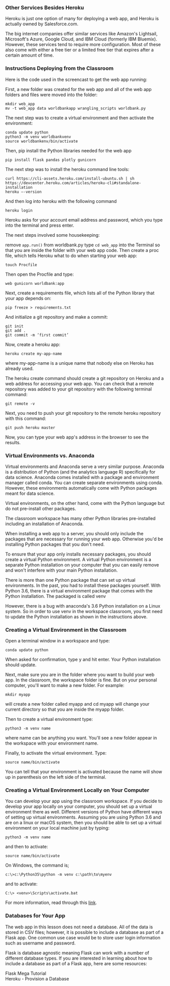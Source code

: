 ### Other Services Besides Heroku
Heroku is just one option of many for deploying a web app, and Heroku is actually owned by Salesforce.com.

The big internet companies offer similar services like Amazon's Lightsail, Microsoft's Azure, Google Cloud, and IBM Cloud (formerly IBM Bluemix). 
However, these services tend to require more configuration. 
Most of these also come with either a free tier or a limited free tier that expires after a certain amount of time.

### Instructions Deploying from the Classroom
Here is the code used in the screencast to get the web app running:

First, a new folder was created for the web app and all of the web app folders and files were moved into the folder:
```
mkdir web_app
mv -t web_app data worldbankapp wrangling_scripts worldbank.py
```
The next step was to create a virtual environment and then activate the environment:
```
conda update python
python3 -m venv worldbankvenv
source worldbankenv/bin/activate
```
Then, pip install the Python libraries needed for the web app
```
pip install flask pandas plotly gunicorn
```
The next step was to install the heroku command line tools:
```
curl https://cli-assets.heroku.com/install-ubuntu.sh | sh
https://devcenter.heroku.com/articles/heroku-cli#standalone-installation
heroku —-version
```
And then log into heroku with the following command
```
heroku login
```
Heroku asks for your account email address and password, which you type into the terminal and press enter.

The next steps involved some housekeeping:

remove ```app.run()``` from worldbank.py
type ```cd web_app``` into the Terminal so that you are inside the folder with your web app code.
Then create a proc file, which tells Heroku what to do when starting your web app:
```
touch Procfile
```
Then open the Procfile and type:
```
web gunicorn worldbank:app
```
Next, create a requirements file, which lists all of the Python library that your app depends on:
```
pip freeze > requirements.txt
```
And initialize a git repository and make a commit:
```
git init
git add .
git commit -m ‘first commit’
```
Now, create a heroku app:
```
heroku create my-app-name
```
where my-app-name is a unique name that nobody else on Heroku has already used.

The heroku create command should create a git repository on Heroku and a web address for accessing your web app. 
You can check that a remote repository was added to your git repository with the following terminal command:
```
git remote -v
```
Next, you need to push your git repository to the remote heroku repository with this command:
```
git push heroku master
```
Now, you can type your web app's address in the browser to see the results.

### Virtual Environments vs. Anaconda
Virtual environments and Anaconda serve a very similar purpose. 
Anaconda is a distribution of Python (and the analytics language R) specifically for data science. 
Anaconda comes installed with a package and environment manager called conda. 
You can create separate environments using conda. 
However, these environments automatically come with Python packages meant for data science.

Virtual environments, on the other hand, come with the Python language but do not pre-install other packages.

The classroom workspace has many other Python libraries pre-installed including an installation of Anaconda.

When installing a web app to a server, you should only include the packages that are necessary for running your web app. 
Otherwise you'd be installing Python packages that you don't need.

To ensure that your app only installs necessary packages, you should create a virtual Python environment. 
A virtual Python environment is a separate Python installation on your computer 
that you can easily remove and won't interfere with your main Python installation.

There is more than one Python package that can set up virtual environments. In the past, you had to install these packages yourself. With Python 3.6, there is a virtual environment package that comes with the Python installation. The packaged is called venv

However, there is a bug with anaconda's 3.6 Python installation on a Linux system. So in order to use venv in the workspace classroom, you first need to update the Python installation as shown in the instructions above.

### Creating a Virtual Environment in the Classroom
Open a terminal window in a workspace and type:
```
conda update python
```
When asked for confirmation, type y and hit enter. Your Python installation should update.

Next, make sure you are in the folder where you want to build your web app. In the classroom, the workspace folder is fine. But on your personal computer, you'll want to make a new folder. For example:
```
mkdir myapp
```
will create a new folder called myapp and cd myapp will change your current directory so that you are inside the myapp folder.

Then to create a virtual environment type:
```
python3 -m venv name
```
where name can be anything you want. You'll see a new folder appear in the workspace with your environment name.

Finally, to activate the virtual environment. Type:
```
source name/bin/activate
```
You can tell that your environment is activated because the name will show up in parenthesis on the left side of the terminal.

### Creating a Virtual Environment Locally on Your Computer
You can develop your app using the classroom workspace. If you decide to develop your app locally on your computer, you should set up a virtual environment there as well. Different versions of Python have different ways of setting up virtual environments. Assuming you are using Python 3.6 and are on a linux or macOS system, then you should be able to set up a virtual environment on your local machine just by typing:
```
python3 -m venv name
```
and then to activate:
```
source name/bin/activate
```
On Windows, the command is;
```
c:\>c:\Python35\python -m venv c:\path\to\myenv
```
and to activate:
```
C:\> <venv>\Scripts\activate.bat
```
For more information, read through this [link](https://docs.python.org/3/tutorial/venv.html).

### Databases for Your App
The web app in this lesson does not need a database. 
All of the data is stored in CSV files; however, it is possible to include a database as part of a Flask app. 
One common use case would be to store user login information such as username and password.

Flask is database agnostic meaning Flask can work with a number of different database types. 
If you are interested in learning about how to include a database as part of a Flask app, here are some resources:

Flask Mega Tutorial  
Heroku - Provision a Database
